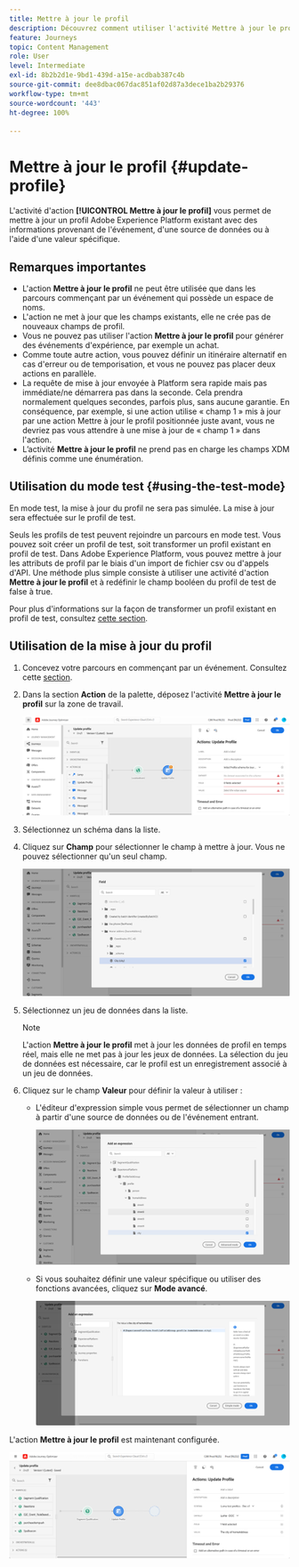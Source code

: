 ```yaml
---
title: Mettre à jour le profil
description: Découvrez comment utiliser l'activité Mettre à jour le profil dans un parcours.
feature: Journeys
topic: Content Management
role: User
level: Intermediate
exl-id: 8b2b2d1e-9bd1-439d-a15e-acdbab387c4b
source-git-commit: dee8dbac067dac851af02d87a3dece1ba2b29376
workflow-type: tm+mt
source-wordcount: '443'
ht-degree: 100%

---
```


# Mettre à jour le profil {#update-profile}

L&#39;activité d&#39;action **[!UICONTROL Mettre à jour le profil]** vous permet de mettre à jour un profil Adobe Experience Platform existant avec des informations provenant de l&#39;événement, d&#39;une source de données ou à l&#39;aide d&#39;une valeur spécifique.

## Remarques importantes

* L&#39;action **Mettre à jour le profil** ne peut être utilisée que dans les parcours commençant par un événement qui possède un espace de noms.
* L&#39;action ne met à jour que les champs existants, elle ne crée pas de nouveaux champs de profil.
* Vous ne pouvez pas utiliser l&#39;action **Mettre à jour le profil** pour générer des événements d&#39;expérience, par exemple un achat.
* Comme toute autre action, vous pouvez définir un itinéraire alternatif en cas d&#39;erreur ou de temporisation, et vous ne pouvez pas placer deux actions en parallèle.
* La requête de mise à jour envoyée à Platform sera rapide mais pas immédiate/ne démarrera pas dans la seconde. Cela prendra normalement quelques secondes, parfois plus, sans aucune garantie. En conséquence, par exemple, si une action utilise « champ 1 » mis à jour par une action Mettre à jour le profil positionnée juste avant, vous ne devriez pas vous attendre à une mise à jour de « champ 1 » dans l&#39;action.
* L’activité **Mettre à jour le profil** ne prend pas en charge les champs XDM définis comme une énumération.

## Utilisation du mode test {#using-the-test-mode}

En mode test, la mise à jour du profil ne sera pas simulée. La mise à jour sera effectuée sur le profil de test.

Seuls les profils de test peuvent rejoindre un parcours en mode test. Vous pouvez soit créer un profil de test, soit transformer un profil existant en profil de test. Dans Adobe Experience Platform, vous pouvez mettre à jour les attributs de profil par le biais d&#39;un import de fichier csv ou d&#39;appels d&#39;API. Une méthode plus simple consiste à utiliser une activité d&#39;action **Mettre à jour le profil** et à redéfinir le champ booléen du profil de test de false à true.

Pour plus d&#39;informations sur la façon de transformer un profil existant en profil de test, consultez [cette section](../building-journeys/creating-test-profiles.md#create-test-profiles-csv).

## Utilisation de la mise à jour du profil

1. Concevez votre parcours en commençant par un événement. Consultez cette [section](../building-journeys/journey.md).

1. Dans la section **Action** de la palette, déposez l&#39;activité **Mettre à jour le profil** sur la zone de travail.

   ![](assets/profileupdate0.png)

1. Sélectionnez un schéma dans la liste.

1. Cliquez sur **Champ** pour sélectionner le champ à mettre à jour. Vous ne pouvez sélectionner qu&#39;un seul champ.

   ![](assets/profileupdate2.png)

1. Sélectionnez un jeu de données dans la liste.

   >[!NOTE]
   >
   >L&#39;action **Mettre à jour le profil** met à jour les données de profil en temps réel, mais elle ne met pas à jour les jeux de données. La sélection du jeu de données est nécessaire, car le profil est un enregistrement associé à un jeu de données.

1. Cliquez sur le champ **Valeur** pour définir la valeur à utiliser :

   * L&#39;éditeur d&#39;expression simple vous permet de sélectionner un champ à partir d&#39;une source de données ou de l&#39;événement entrant.

      ![](assets/profileupdate4.png)

   * Si vous souhaitez définir une valeur spécifique ou utiliser des fonctions avancées, cliquez sur **Mode avancé**.

      ![](assets/profileupdate3.png)

L&#39;action **Mettre à jour le profil** est maintenant configurée.

![](assets/profileupdate1.png)
